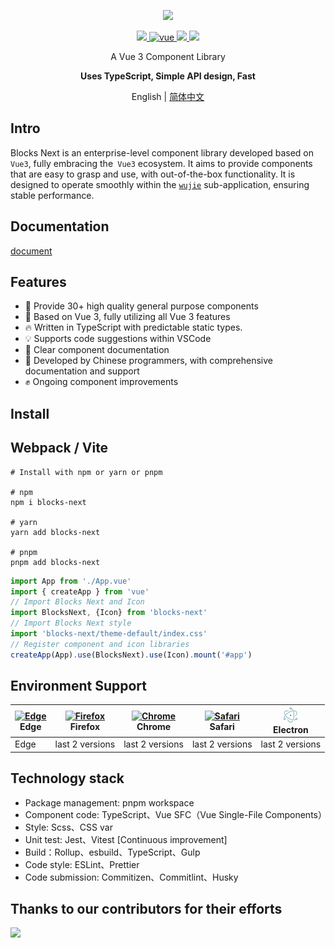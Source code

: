 <p align="center">
  <img width="200" src="https://dylan66ty.github.io/blocks-next/blocks-next-logo.svg">
</p>
<p align="center">
  <a href="https://www.npmjs.com/package/blocks-next">
    <img src="https://img.shields.io/npm/v/blocks-next.svg">
  </a>
  <a href="https://vuejs.org">
    <img src="https://img.shields.io/badge/vue-v3.2.0%2B-%23407fbc" alt="vue">
  </a>
  <a href="https://github.com/dylan66ty/blocks-next">
    <img src="https://img.shields.io/badge/node-%20%3E%3D%2016-47c219" />
  </a>
  <a href="https://npmcharts.com/compare/blocks-next?minimal=true">
    <img src="https://img.shields.io/npm/dm/blocks-next.svg" />
  </a>
</p>

<p align="center">A Vue 3 Component Library</p>
<p align="center"><b>Uses TypeScript, Simple API design, Fast</b></p>
<p align="center">English | <a href="README.zh-CN.md">简体中文</a></p>


## Intro

Blocks Next is an enterprise-level component library developed based on `Vue3`, fully embracing the` Vue3` ecosystem. It aims to provide components that are easy to grasp and use, with out-of-the-box functionality. It is designed to operate smoothly within the [`wujie`](https://github.com/Tencent/wujie) sub-application, ensuring stable performance.

## Documentation

<a href="https://dylan66ty.github.io/blocks-next/">document</a>

## Features

- 🚀 Provide 30+ high quality general purpose components
- 🚀 Based on Vue 3, fully utilizing all Vue 3 features
- 🔥 Written in TypeScript with predictable static types.
- 💡 Supports code suggestions within VSCode
- 📖 Clear component documentation
- 💪 Developed by Chinese programmers, with comprehensive documentation and support
- ✊ Ongoing component improvements



## Install

## Webpack / Vite

```shell
# Install with npm or yarn or pnpm

# npm
npm i blocks-next

# yarn
yarn add blocks-next

# pnpm
pnpm add blocks-next
```

```ts
import App from './App.vue'
import { createApp } from 'vue'
// Import Blocks Next and Icon 
import BlocksNext, {Icon} from 'blocks-next'
// Import Blocks Next style
import 'blocks-next/theme-default/index.css'
// Register component and icon libraries
createApp(App).use(BlocksNext).use(Icon).mount('#app')

```

## Environment Support

| [<img src="https://raw.githubusercontent.com/alrra/browser-logos/master/src/edge/edge_48x48.png" alt="Edge" width="24px" height="24px" />](http://godban.github.io/browsers-support-badges/)<br>Edge | [<img src="https://raw.githubusercontent.com/alrra/browser-logos/master/src/firefox/firefox_48x48.png" alt="Firefox" width="24px" height="24px" />](http://godban.github.io/browsers-support-badges/)<br>Firefox | [<img src="https://raw.githubusercontent.com/alrra/browser-logos/master/src/chrome/chrome_48x48.png" alt="Chrome" width="24px" height="24px" />](http://godban.github.io/browsers-support-badges/)<br>Chrome | [<img src="https://raw.githubusercontent.com/alrra/browser-logos/master/src/safari/safari_48x48.png" alt="Safari" width="24px" height="24px" />](http://godban.github.io/browsers-support-badges/)<br>Safari | [<img src="https://raw.githubusercontent.com/alrra/browser-logos/master/src/electron/electron_48x48.png" alt="Electron" width="24px" height="24px" />](http://godban.github.io/browsers-support-badges/)<br>Electron |
| --- | --- | --- | --- | --- |
| Edge | last 2 versions | last 2 versions | last 2 versions | last 2 versions |



## Technology stack
- Package management: pnpm workspace
- Component code: TypeScript、Vue SFC（Vue Single-File Components）
- Style: Scss、CSS var
- Unit test: Jest、Vitest [Continuous improvement]
- Build：Rollup、esbuild、TypeScript、Gulp
- Code style: ESLint、Prettier
- Code submission: Commitizen、Commitlint、Husky

## Thanks to our contributors for their efforts

<a href="https://github.com/dylan66ty/blocks-next/graphs/contributors">
  <img src="https://contrib.rocks/image?repo=dylan66ty/blocks-next&t=1" />
</a>
